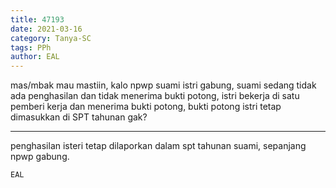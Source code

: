 ```yaml
---
title: 47193
date: 2021-03-16
category: Tanya-SC
tags: PPh
author: EAL
---
```


mas/mbak mau mastiin, kalo npwp suami istri gabung, suami sedang tidak ada penghasilan dan tidak menerima bukti potong, istri bekerja di satu pemberi kerja dan menerima bukti potong, bukti potong istri tetap dimasukkan di SPT tahunan gak?

---

penghasilan isteri tetap dilaporkan dalam spt tahunan suami, sepanjang npwp gabung.

`EAL`
